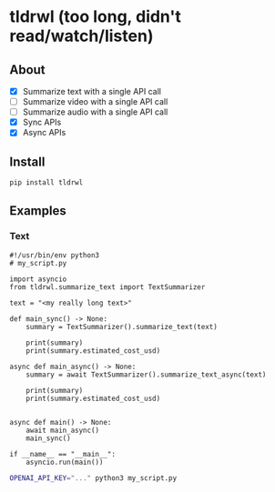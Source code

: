 # tldrwl (too long, didn't read/watch/listen)

## About

- [x] Summarize text with a single API call
- [ ] Summarize video with a single API call
- [ ] Summarize audio with a single API call
- [x] Sync APIs
- [x] Async APIs

## Install

```
pip install tldrwl
```

## Examples

### Text

```python3
#!/usr/bin/env python3
# my_script.py

import asyncio
from tldrwl.summarize_text import TextSummarizer

text = "<my really long text>"

def main_sync() -> None:
    summary = TextSummarizer().summarize_text(text)

    print(summary)
    print(summary.estimated_cost_usd)

async def main_async() -> None:
    summary = await TextSummarizer().summarize_text_async(text)

    print(summary)
    print(summary.estimated_cost_usd)


async def main() -> None:
    await main_async()
    main_sync()

if __name__ == "__main__":
    asyncio.run(main())
```

```bash
OPENAI_API_KEY="..." python3 my_script.py
```
